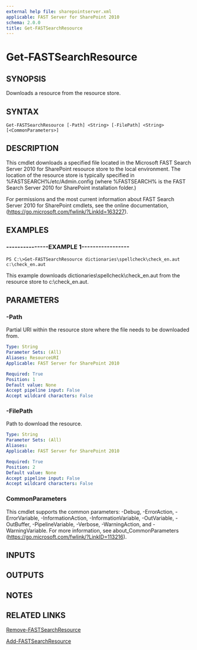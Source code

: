 ```yaml
---
external help file: sharepointserver.xml
applicable: FAST Server for SharePoint 2010
schema: 2.0.0
title: Get-FASTSearchResource
---
```


# Get-FASTSearchResource

## SYNOPSIS
Downloads a resource from the resource store.

## SYNTAX

```
Get-FASTSearchResource [-Path] <String> [-FilePath] <String> [<CommonParameters>]
```

## DESCRIPTION
This cmdlet downloads a specified file located in the Microsoft FAST Search Server 2010 for SharePoint resource store to the local environment.
The location of the resource store is typically specified in %FASTSEARCH%/etc/Admin.config (where %FASTSEARCH% is the FAST Search Server 2010 for SharePoint installation folder.)

For permissions and the most current information about FAST Search Server 2010 for SharePoint cmdlets, see the online documentation, (https://go.microsoft.com/fwlink/?LinkId=163227).

## EXAMPLES

### ---------------EXAMPLE 1-----------------
```
PS C:\>Get-FASTSearchResource dictionaries\spellcheck\check_en.aut c:\check_en.aut
```

This example downloads dictionaries\spellcheck\check_en.aut from the resource store to c:\check_en.aut.

## PARAMETERS

### -Path
Partial URI within the resource store where the file needs to be downloaded from.

```yaml
Type: String
Parameter Sets: (All)
Aliases: ResourceURI
Applicable: FAST Server for SharePoint 2010

Required: True
Position: 1
Default value: None
Accept pipeline input: False
Accept wildcard characters: False
```

### -FilePath
Path to download the resource.

```yaml
Type: String
Parameter Sets: (All)
Aliases: 
Applicable: FAST Server for SharePoint 2010

Required: True
Position: 2
Default value: None
Accept pipeline input: False
Accept wildcard characters: False
```

### CommonParameters
This cmdlet supports the common parameters: -Debug, -ErrorAction, -ErrorVariable, -InformationAction, -InformationVariable, -OutVariable, -OutBuffer, -PipelineVariable, -Verbose, -WarningAction, and -WarningVariable. For more information, see about_CommonParameters (https://go.microsoft.com/fwlink/?LinkID=113216).

## INPUTS

## OUTPUTS

## NOTES

## RELATED LINKS

[Remove-FASTSearchResource](Remove-FASTSearchResource.md)

[Add-FASTSearchResource](Add-FASTSearchResource.md)

